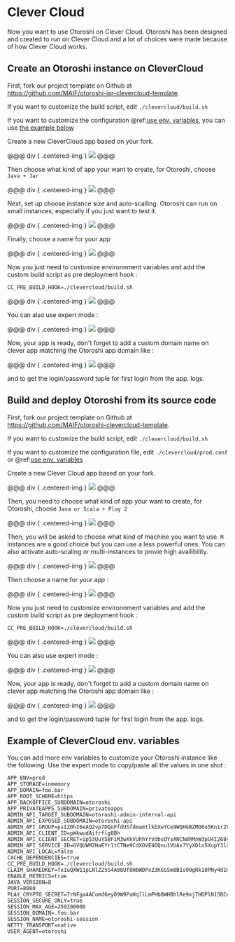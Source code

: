 # Clever Cloud

Now you want to use Otoroshi on Clever Cloud. Otoroshi has been designed and created to run on Clever Cloud and a lot of choices were made because of how Clever Cloud works.

## Create an Otoroshi instance on CleverCloud

First, fork our project template on Github at https://github.com/MAIF/otoroshi-jar-clevercloud-template.

If you want to customize the build script, edit `./clevercloud/build.sh`

If you want to customize the configuration @ref:[use env. variables](../firstrun/env.md), you can use [the example below](##example-of-clevercloud-env-variables)

Create a new CleverCloud app based on your fork.

@@@ div { .centered-img }
<img src="../img/deploy-cc-jar-0.png" />
@@@

Then choose what kind of app your want to create, for Otoroshi, choose `Java + Jar`

@@@ div { .centered-img }
<img src="../img/deploy-cc-jar-1.png" />
@@@

Next, set up choose instance size and auto-scalling. Otoroshi can run on small instances, especially if you just want to test it.

@@@ div { .centered-img }
<img src="../img/deploy-cc-2.png" />
@@@

Finally, choose a name for your app

@@@ div { .centered-img }
<img src="../img/deploy-cc-3.png" />
@@@

Now you just need to customize environnment variables and add the custom build script as pre deployment hook :

`CC_PRE_BUILD_HOOK=./clevercloud/build.sh`

@@@ div { .centered-img }
<img src="../img/deploy-cc-4-bis.png" />
@@@

You can also use expert mode :

@@@ div { .centered-img }
<img src="../img/deploy-cc-4.png" />
@@@

Now, your app is ready, don't forget to add a custom domain name on clever app matching the Otoroshi app domain like :

@@@ div { .centered-img }
<img src="../img/deploy-cc-5.png" />
@@@

and to get the login/password tuple for first login from the app. logs.

## Build and deploy Otoroshi from its source code

First, fork our project template on Github at https://github.com/MAIF/otoroshi-clevercloud-template.

If you want to customize the build script, edit `./clevercloud/build.sh`

If you want to customize the configuration file, edit `./clevercloud/prod.conf` or @ref:[use env. variables](../firstrun/env.md)

Create a new Clever Cloud app based on your fork.

@@@ div { .centered-img }
<img src="../img/deploy-cc-0.png" />
@@@

Then, you need to choose what kind of app your want to create, for Otoroshi, choose `Java or Scala + Play 2`

@@@ div { .centered-img }
<img src="../img/deploy-cc-1.png" />
@@@

Then, you will be asked to choose what kind of machine you want to use. `M` instances are a good choice but you can use a less powerful ones. You can also activate auto-scaling or multi-instances to provie high availibility.

@@@ div { .centered-img }
<img src="../img/deploy-cc-2.png" />
@@@

Then choose a name for your app :

@@@ div { .centered-img }
<img src="../img/deploy-cc-3.png" />
@@@

Now you just need to customize environnment variables and add the custom build script as pre deployment hook :

`CC_PRE_BUILD_HOOK=./clevercloud/build.sh`

@@@ div { .centered-img }
<img src="../img/deploy-cc-4-bis.png" />
@@@

You can also use expert mode :

@@@ div { .centered-img }
<img src="../img/deploy-cc-4.png" />
@@@

Now, your app is ready, don't forget to add a custom domain name on clever app matching the Otoroshi app domain like :

@@@ div { .centered-img }
<img src="../img/deploy-cc-5.png" />
@@@

and to get the login/password tuple for first login from the app. logs.

## Example of CleverCloud env. variables

You can add more env variables to customize your Otoroshi instance like the following. Use the expert mode to copy/paste all the values in one shot :

```
APP_ENV=prod
APP_STORAGE=inmemory
APP_DOMAIN=foo.bar
APP_ROOT_SCHEME=https
APP_BACKOFFICE_SUBDOMAIN=otoroshi
APP_PRIVATEAPPS_SUBDOMAIN=privateapps
ADMIN_API_TARGET_SUBDOMAIN=otoroshi-admin-internal-api
ADMIN_API_EXPOSED_SUBDOMAIN=otoroshi-api
ADMIN_API_GROUP=psIZ0hI6eAQ2vp7DQoFfdUSfdmamtlkbXwYCe9WQHGBZMO6o5Kn1r2VVSmI61IVX
ADMIN_API_CLIENT_ID=pWkwudAifrflg8Bh
ADMIN_API_CLIENT_SECRET=ip53UuY5BFiM3wXkVUhhYrVdbsDYsANCNdRMnW3pU4I268ylsF6xxkvusS6Wv4AW
ADMIN_API_SERVICE_ID=GVQUWMZHaEYr1tCTNe9CdXOVE4DQnu1VUAx7YyXDlo5XupY3laZlWUnGyDt1vfGx
ADMIN_API_LOCAL=false
CACHE_DEPENDENCIES=true
CC_PRE_BUILD_HOOK=./clevercloud/build.sh
CLAIM_SHAREDKEY=Tx1uQXW11pLNlZ25S4A08Uf8HbWDPxZ3KGSSm0B1s90gRk10PNy4d1HKY4Dnvvv5
ENABLE_METRICS=true
JAVA_VERSION=8
PORT=8080
PLAY_CRYPTO_SECRET=7rNFga4AComd6ey09W9PaHqllLmPHb8WHBhlRe9xjTHOPlN15BCeSQf610cmLU1w
SESSION_SECURE_ONLY=true
SESSION_MAX_AGE=259200000
SESSION_DOMAIN=.foo.bar
SESSION_NAME=otoroshi-session
NETTY_TRANSPORT=native
USER_AGENT=otoroshi
```
